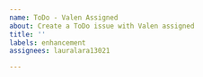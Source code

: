 ```yaml
---
name: ToDo - Valen Assigned
about: Create a ToDo issue with Valen assigned
title: ''
labels: enhancement
assignees: lauralara13021

---
```



